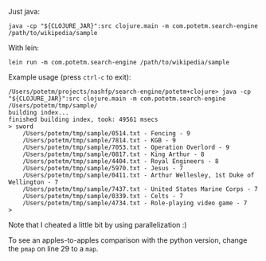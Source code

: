 Just java:
```
java -cp "${CLOJURE_JAR}":src clojure.main -m com.potetm.search-engine /path/to/wikipedia/sample
```

With lein:
```
lein run -m com.potetm.search-engine /path/to/wikipedia/sample
```

Example usage (press `ctrl-c` to exit):
```
/Users/potetm/projects/nashfp/search-engine/potetm+clojure> java -cp "${CLOJURE_JAR}":src clojure.main -m com.potetm.search-engine /Users/potetm/tmp/sample/
building index...
finished building index, took: 49561 msecs
> sword
    /Users/potetm/tmp/sample/0514.txt - Fencing - 9
    /Users/potetm/tmp/sample/7814.txt - KGB - 9
    /Users/potetm/tmp/sample/7053.txt - Operation Overlord - 9
    /Users/potetm/tmp/sample/0817.txt - King Arthur - 8
    /Users/potetm/tmp/sample/4404.txt - Royal Engineers - 8
    /Users/potetm/tmp/sample/5970.txt - Jesus - 7
    /Users/potetm/tmp/sample/0411.txt - Arthur Wellesley, 1st Duke of Wellington - 7
    /Users/potetm/tmp/sample/7437.txt - United States Marine Corps - 7
    /Users/potetm/tmp/sample/0339.txt - Celts - 7
    /Users/potetm/tmp/sample/4734.txt - Role-playing video game - 7
>
```

Note that I cheated a little bit by using parallelization :)

To see an apples-to-apples comparison with the python version, change the `pmap`
on line 29 to a `map`.
